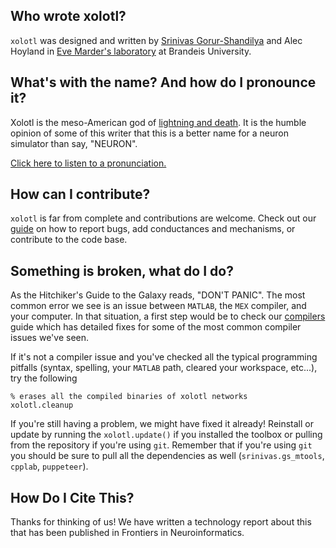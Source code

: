 


## Who wrote xolotl?

``xolotl`` was designed and written by [Srinivas Gorur-Shandilya](https://srinivas.gs/) and Alec Hoyland in
[Eve Marder's laboratory](https://blogs.brandeis.edu/marderlab/) at Brandeis University.

## What's with the name? And how do I pronounce it? 

Xolotl is the meso-American god of [lightning and death](https://en.wikipedia.org/wiki/Xolotl). It is the humble opinion of some of this writer that this is a better name for a neuron simulator than say, "NEURON". 

[Click here to listen to a pronunciation.](https://upload.wikimedia.org/wikipedia/commons/4/48/Xolotl.ogg) 



## How can I contribute?

``xolotl`` is far from complete and contributions are welcome. Check out our [guide](contributing.md)
on how to report bugs, add conductances and mechanisms, or contribute to the code base.

## Something is broken, what do I do?

As the Hitchiker's Guide to the Galaxy reads, "DON'T PANIC". 
The most common error we see is an issue between ``MATLAB``, 
the ``MEX`` compiler, and your computer. In that
situation, a first step would be to check our [compilers](how-to/install-configure.md) guide which has detailed fixes for
some of the most common compiler issues we've seen.


If it's not a compiler issue and you've checked all the typical programming
pitfalls (syntax, spelling, your ``MATLAB`` path, cleared your workspace, etc...),
try the following

```
% erases all the compiled binaries of xolotl networks
xolotl.cleanup
```

If you're still having a problem, we might have fixed it already! Reinstall or update by running the `xolotl.update()` if you installed the toolbox or pulling from the repository if you're using `git`.
Remember that if you're using `git` you should be sure to pull all the dependencies as well
(`srinivas.gs_mtools`, `cpplab`, `puppeteer`).


## How Do I Cite This?

Thanks for thinking of us! We have written a technology report about this that has been published in Frontiers in Neuroinformatics. 

